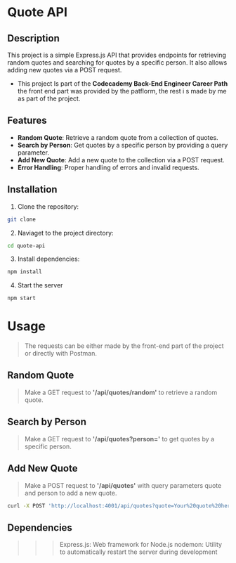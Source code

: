 # Quote API

## Description

This project is a simple Express.js API that provides endpoints for retrieving random quotes and searching for quotes by a specific person. It also allows adding new quotes via a POST request.

- This project Is part of the **Codecademy Back-End Engineer Career Path** the front end part was provided by the patflorm, the rest i s made by me as part of the project.

## Features

- **Random Quote**: Retrieve a random quote from a collection of quotes.
- **Search by Person**: Get quotes by a specific person by providing a query parameter.
- **Add New Quote**: Add a new quote to the collection via a POST request.
- **Error Handling**: Proper handling of errors and invalid requests.

## Installation

1. Clone the repository:

```bash
git clone 
```

2. Naviaget to the project directory:

```bash
cd quote-api
```

3. Install dependencies:

```bash
npm install
```

4. Start the server

```bash
npm start
```

# Usage

> The requests can be either made by the front-end part of the project or directly with Postman.

## Random Quote

> Make a GET request to **'/api/quotes/random'** to retrieve a random quote.

## Search by Person
> Make a GET request to **'/api/quotes?person=<person-name>'** to get quotes by a specific person.

## Add New Quote
> Make a POST request to **'/api/quotes'** with query parameters quote and person to add a new quote.

```bash
curl -X POST 'http://localhost:4001/api/quotes?quote=Your%20quote%20here&person=John%20Doe'
```
## Dependencies
>>> Express.js: Web framework for Node.js
>>> nodemon: Utility to automatically restart the server during development
